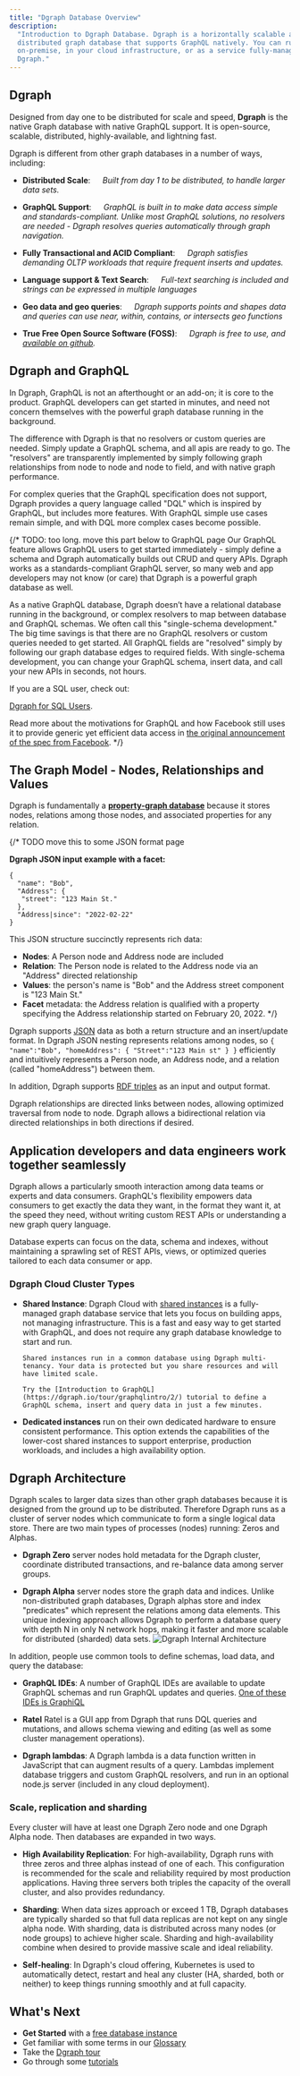 ```yaml
---
title: "Dgraph Database Overview"
description:
  "Introduction to Dgraph Database. Dgraph is a horizontally scalable and
  distributed graph database that supports GraphQL natively. You can run Dgraph
  on-premise, in your cloud infrastructure, or as a service fully-managed by
  Dgraph."
---
```


## Dgraph

Designed from day one to be distributed for scale and speed, **Dgraph** is the
native Graph database with native GraphQL support. It is open-source, scalable,
distributed, highly-available, and lightning fast.

Dgraph is different from other graph databases in a number of ways, including:

- **Distributed Scale**: &emsp; _Built from day 1 to be distributed, to handle
  larger data sets._

- **GraphQL Support**: &emsp; _GraphQL is built in to make data access simple
  and standards-compliant. Unlike most GraphQL solutions, no resolvers are
  needed - Dgraph resolves queries automatically through graph navigation._

- **Fully Transactional and ACID Compliant**: &emsp; _Dgraph satisfies demanding
  OLTP workloads that require frequent inserts and updates._

- **Language support & Text Search**: &emsp; _Full-text searching is included
  and strings can be expressed in multiple languages_

- **Geo data and geo queries**: &emsp; _Dgraph supports points and shapes data
  and queries can use near, within, contains, or intersects geo functions_

- **True Free Open Source Software (FOSS)**: &emsp; _Dgraph is free to use, and
  [available on github](https://github.com/dgraph-io/dgraph)._

## Dgraph and GraphQL

In Dgraph, GraphQL is not an afterthought or an add-on; it is core to the
product. GraphQL developers can get started in minutes, and need not concern
themselves with the powerful graph database running in the background.

The difference with Dgraph is that no resolvers or custom queries are needed.
Simply update a GraphQL schema, and all apis are ready to go. The "resolvers"
are transparently implemented by simply following graph relationships from node
to node and node to field, and with native graph performance.

For complex queries that the GraphQL specification does not support, Dgraph
provides a query language called "DQL" which is inspired by GraphQL, but
includes more features. With GraphQL simple use cases remain simple, and with
DQL more complex cases become possible.

{/\* TODO: too long. move this part below to GraphQL page Our GraphQL feature
allows GraphQL users to get started immediately - simply define a schema and
Dgraph automatically builds out CRUD and query APIs. Dgraph works as a
standards-compliant GraphQL server, so many web and app developers may not know
(or care) that Dgraph is a powerful graph database as well.

As a native GraphQL database, Dgraph doesn’t have a relational database running
in the background, or complex resolvers to map between database and GraphQL
schemas. We often call this "single-schema development." The big time savings is
that there are no GraphQL resolvers or custom queries needed to get started. All
GraphQL fields are "resolved" simply by following our graph database edges to
required fields. With single-schema development, you can change your GraphQL
schema, insert data, and call your new APIs in seconds, not hours.

If you are a SQL user, check out:

[Dgraph for SQL Users](https://dgraph.io/learn/courses/datamodel/sql-to-dgraph/overview/introduction/).

Read more about the motivations for GraphQL and how Facebook still uses it to
provide generic yet efficient data access in
[the original announcement of the spec from Facebook](https://engineering.fb.com/2015/09/14/core-data/graphql-a-data-query-language/).
\*/}

## The Graph Model - Nodes, Relationships and Values

Dgraph is fundamentally a
[**property-graph database**](https://www.dataversity.net/what-is-a-property-graph/)
because it stores nodes, relations among those nodes, and associated properties
for any relation.

{/\* TODO move this to some JSON format page

**Dgraph JSON input example with a facet:**

    {
      "name": "Bob",
      "Address": {
       "street": "123 Main St."
      },
      "Address|since": "2022-02-22"
    }

This JSON structure succinctly represents rich data:

- **Nodes**: A Person node and Address node are included
- **Relation**: The Person node is related to the Address node via an "Address"
  directed relationship
- **Values**: the person's name is "Bob" and the Address street component is
  "123 Main St."
- **Facet** metadata: the Address relation is qualified with a property
  specifying the Address relationship started on February 20, 2022. \*/}

Dgraph supports [JSON](./json-mutation-format) data as both a return structure
and an insert/update format. In Dgraph JSON nesting represents relations among
nodes, so `{ "name":"Bob", "homeAddress": { "Street":"123 Main st" } }`
efficiently and intuitively represents a Person node, an Address node, and a
relation (called "homeAddress") between them.

In addition, Dgraph supports [RDF triples](./dql-rdf) as an input and output
format.

Dgraph relationships are directed links between nodes, allowing optimized
traversal from node to node. Dgraph allows a bidirectional relation via directed
relationships in both directions if desired.

## Application developers and data engineers work together seamlessly

Dgraph allows a particularly smooth interaction among data teams or experts and
data consumers. GraphQL's flexibility empowers data consumers to get exactly the
data they want, in the format they want it, at the speed they need, without
writing custom REST APIs or understanding a new graph query language.

Database experts can focus on the data, schema and indexes, without maintaining
a sprawling set of REST APIs, views, or optimized queries tailored to each data
consumer or app.

### Dgraph Cloud Cluster Types

- **Shared Instance**: Dgraph Cloud with
  [shared instances](https://cloud.dgraph.io/pricing?type=shared) is a
  fully-managed graph database service that lets you focus on building apps, not
  managing infrastructure. This is a fast and easy way to get started with
  GraphQL, and does not require any graph database knowledge to start and run.

      Shared instances run in a common database using Dgraph multi-tenancy. Your data is protected but you share resources and will have limited scale.

      Try the [Introduction to GraphQL](https://dgraph.io/tour/graphqlintro/2/) tutorial to define a GraphQL schema, insert and query data in just a few minutes.

- **Dedicated instances** run on their own dedicated hardware to ensure
  consistent performance. This option extends the capabilities of the lower-cost
  shared instances to support enterprise, production workloads, and includes a
  high availability option.

## Dgraph Architecture

Dgraph scales to larger data sizes than other graph databases because it is
designed from the ground up to be distributed. Therefore Dgraph runs as a
cluster of server nodes which communicate to form a single logical data store.
There are two main types of processes (nodes) running: Zeros and Alphas.

- **Dgraph Zero** server nodes hold metadata for the Dgraph cluster, coordinate
  distributed transactions, and re-balance data among server groups.

- **Dgraph Alpha** server nodes store the graph data and indices. Unlike
  non-distributed graph databases, Dgraph alphas store and index "predicates"
  which represent the relations among data elements. This unique indexing
  approach allows Dgraph to perform a database query with depth N in only N
  network hops, making it faster and more scalable for distributed (sharded)
  data sets.
  ![Dgraph Internal Architecture](/images/overview/dgraph-architecture.png)

In addition, people use common tools to define schemas, load data, and query the
database:

- **GraphQL IDEs**: A number of GraphQL IDEs are available to update GraphQL
  schemas and run GraphQL updates and queries.
  [One of these IDEs is GraphiQL](https://github.com/graphql/graphiql)

- **Ratel** Ratel is a GUI app from Dgraph that runs DQL queries and mutations,
  and allows schema viewing and editing (as well as some cluster management
  operations).

- **Dgraph lambdas**: A Dgraph lambda is a data function written in JavaScript
  that can augment results of a query. Lambdas implement database triggers and
  custom GraphQL resolvers, and run in an optional node.js server (included in
  any cloud deployment).

### Scale, replication and sharding

Every cluster will have at least one Dgraph Zero node and one Dgraph Alpha node.
Then databases are expanded in two ways.

- **High Availability Replication**: For high-availability, Dgraph runs with
  three zeros and three alphas instead of one of each. This configuration is
  recommended for the scale and reliability required by most production
  applications. Having three servers both triples the capacity of the overall
  cluster, and also provides redundancy.

- **Sharding**: When data sizes approach or exceed 1 TB, Dgraph databases are
  typically sharded so that full data replicas are not kept on any single alpha
  node. With sharding, data is distributed across many nodes (or node groups) to
  achieve higher scale. Sharding and high-availability combine when desired to
  provide massive scale and ideal reliability.

- **Self-healing**: In Dgraph's cloud offering, Kubernetes is used to
  automatically detect, restart and heal any cluster (HA, sharded, both or
  neither) to keep things running smoothly and at full capacity.

## What's Next

- **Get Started** with a [free database instance](https://cloud.dgraph.io)
- Get familiar with some terms in our [Glossary](/dgraph-glossary)
- Take the [Dgraph tour](https://dgraph.io/tour/)
- Go through some [tutorials](./learn)
